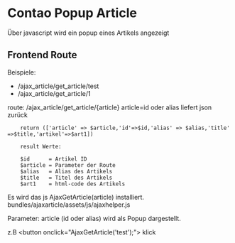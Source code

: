 # Contao Popup Article

Über javascript wird ein popup eines Artikels angezeigt 

## Frontend Route
Beispiele:

* /ajax_article/get_article/test
* /ajax_article/get_article/1

route: /ajax_article/get_article/{article}    article=id oder alias
                                              liefert json zurück
                                              
		return (['article' => $article,'id'=>$id,'alias' => $alias,'title' =>$title,'artikel'=>$art1])
        
        result Werte:
        
        $id      = Artikel ID
        $article = Parameter der Route
        $alias   = Alias des Artikels
        $title   = Titel des Artikels
        $art1    = html-code des Artikels
        

Es wird das js AjaxGetArticle(article) installiert.
  bundles/ajaxarticle/assets/js/ajaxhelper.js

Parameter: article (id oder alias) wird als Popup dargestellt.

z.B
&lt;button onclick="AjaxGetArticle('test');"&gt; klick</button>
                                              


